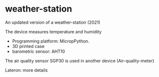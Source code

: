 # weather-station

An updated version of a weather-station (2021)

The device measures temperature and humidity
- Programming platform: MicropPython.
- 3D printed case
- barometric sensor: AHT10

The air quality sensor SGP30 is used in another device (Air-quality-meter)

Lateron: more details
